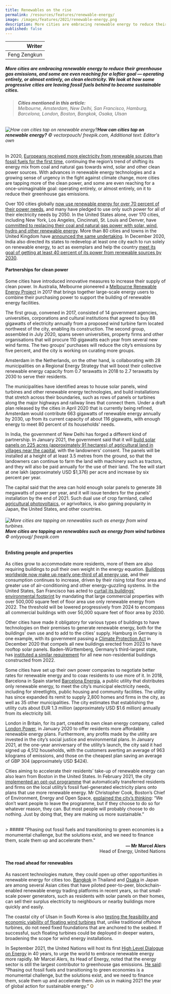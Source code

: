 ```yaml
---
title: Renewables on the rise
permalink: /resources/features/renewable-energy/
image: /images/features/2021/renewable-energy.png
description: More cities are embracing renewable energy to reduce their greenhouse gas emissions, and some are even reaching for a loftier goal — operating entirely, or almost entirely, on clean electricity. We look at how some progressive cities are leaving fossil fuels behind to become sustainable cities.
published: false
---
```


| Writer |
|---:|
| Feng Zengkun |

##### More cities are embracing renewable energy to reduce their greenhouse gas emissions, and some are even reaching for a loftier goal — operating entirely, or almost entirely, on clean electricity. We look at how some progressive cities are leaving fossil fuels behind to become sustainable cities.

> ###### **Cities mentioned in this article:** <br> Melbourne, Amsterdam, New Delhi, San Francisco, Hamburg, Barcelona, London, Boston, Bangkok, Osaka, Ulsan

###### ![How can cities tap on renewable energy?](/images/features/2021/renewable-energy.png/)**How can cities tap on renewable energy?** © vectorpouch/ freepik.com, Additional text: Editor's own

In 2020, [Europeans received more electricity from renewable sources than fossil fuels for the first time](https://edition.cnn.com/2021/01/24/business/eu-renewable-energy-fossil-fuels/index.html), continuing the region’s trend of shifting its energy mix from coal and natural gas towards wind, solar and other clean power sources. With advances in renewable energy technologies and a growing sense of urgency in the fight against climate change, more cities are tapping more of the clean power, and some are even reaching for a once-unimaginable goal: operating entirely, or almost entirely, on it to reduce their greenhouse gas emissions. 

Over 100 cities globally [now use renewable energy for over 70 percent of their power needs](https://www.cdp.net/en/cities/world-renewable-energy-cities), and many have pledged to use only such power for all of their electricity needs by 2050. In the United States alone, over 170 cities, including New York, Los Angeles, Cincinnati, St. Louis and Denver, have [committed to replacing their coal and natural gas power with solar, wind, hydro and other renewable energy](https://www.sierraclub.org/ready-for-100/commitments). More than 80 cities and towns in the United Kingdom have [announced the same undertaking](https://www.cdp.net/en/articles/cities/over-100-global-cities-get-majority-of-electricity-from-renewables). In December 2020, India also directed its states to redevelop at least one city each to run solely on renewable energy, to act as exemplars and help the country [meet its goal of getting at least 40 percent of its power from renewable sources by 2030](https://science.thewire.in/environment/government-of-india-planning-a-green-city-in-every-state/).

#### **Partnerships for clean power**

Some cities have introduced innovative measures to increase their supply of clean power. In Australia, Melbourne pioneered a [Melbourne Renewable Energy Project](https://www.melbourne.vic.gov.au/business/sustainable-business/mrep/Pages/melbourne-renewable-energy-project.aspx) in 2017 that brings together large-scale energy users to combine their purchasing power to support the building of renewable energy facilities. 

The first group, convened in 2017, consisted of 14 government agencies, universities, corporations and cultural institutions that agreed to buy 88 gigawatts of electricity annually from a proposed wind turbine farm located northwest of the city, enabling its construction. The second group, assembled in July 2020, spans seven universities, property firms and other organisations that will procure 110 gigawatts each year from several new wind farms. The two groups’ purchases will reduce the city’s emissions by five percent, and the city is working on curating more groups. 

Amsterdam in the Netherlands, on the other hand, is collaborating with 28 municipalities on a Regional Energy Strategy that will boost their collective renewable energy capacity from 0.7 terawatts in 2018 to 2.7 terawatts by 2030 to serve their residents. 

The municipalities have identified areas to house solar panels, wind turbines and other renewable energy technologies, and build installations that stretch across their boundaries, such as rows of panels or turbines along the major highways and railway lines that connect them. Under a draft plan released by the cities in April 2020 that is currently being refined, Amsterdam would contribute 663 gigawatts of renewable energy annually by 2030, up from its current capacity of about 116 gigawatts, with enough energy to meet 80 percent of its households’ needs.

In India, the government of New Delhi has forged a different kind of partnership. In January 2021, the government said that it will [build solar panels on 225 acres (approximately 91 hectares) of agricultural land in villages near the capital](https://www.hindustantimes.com/cities/delhi-news/delhi-govt-gets-farmers-consent-to-set-up-solar-power-plant-in-9-villages-101611173588188.html), with the landowners’ consent. The panels will be installed at a height of at least 3.5 metres from the ground, so that the landowners can continue to farm the land with machinery such as tractors, and they will also be paid annually for the use of their land. The fee will start at one lakh (approximately USD $1,376) per acre and increase by six percent per year. 

The capital said that the area can hold enough solar panels to generate 38 megawatts of power per year, and it will issue tenders for the panels’ installation by the end of 2021. Such dual use of crop farmland, called [agricultural photovoltaics](https://medium.com/enrique-dans/how-agrivoltaic-technology-could-redesign-farming-a4af664067c6), or agrivoltaics, is also gaining popularity in Japan, the United States, and other countries. 

###### ![More cities are tapping on renewables such as energy from wind turbines.](/images/features/2021/wind-turbines.jpg/)**More cities are tapping on renewables such as energy from wind turbines** © onlyyouqj/ freepik.com

#### **Enlisting people and properties**

As cities grow to accommodate more residents, more of them are also requiring buildings to pull their own weight in the energy equation. [Buildings worldwide now make up nearly one-third of all energy use](http://globalabc.org/media-global-advocacy/why-buildings-our-key-messages#building-7), and their consumption continues to increase, driven by their rising total floor area and greater use of air-conditioning and other energy-guzzling systems. In the United States, San Francisco has acted to [curtail its buildings’ environmental footprint](https://sfmayor.org/article/board-supervisors-votes-unanimously-power-san-franciscos-downtown-100-percent-renewable) by mandating that large commercial properties with over 500,000 square feet of floor area use only renewable energy from 2022. The threshold will be lowered progressively from 2024 to encompass all commercial buildings with over 50,000 square feet of floor area by 2030. 

Other cities have made it obligatory for various types of buildings to have technologies on their premises to generate renewable energy, both for the buildings’ own use and to add to the cities’ supply. Hamburg in Germany is one example, with its government passing a [Climate Protection Act](https://hamburg-news.hamburg/en/innovation-science/solar-panels-mandatory-all-new-buildings-2023-hamburg-rules) in December 2020 that compels all new buildings erected from 2023 to have rooftop solar panels. Baden-Württemberg, Germany’s third-largest state, has [instituted a similar requirement](https://www.cleanenergywire.org/news/german-state-makes-pv-panels-obligatory-new-non-residential-buildings) for all new non-residential buildings constructed from 2022. 

Some cities have set up their own power companies to negotiate better rates for renewable energy and to coax residents to use more of it. In 2018, Barcelona in Spain started [Barcelona Energia](https://www.barcelona.cat/infobarcelona/en/tema/environment-and-sustainability/barcelona-energia-public-distributor-of-100-certified-renewable-energy_1029138.html), a public utility that distributes only renewable energy, to meet the city’s municipal electricity needs, including for streetlights, public housing and community facilities. The utility has since expanded its remit to supply 2,800 homes and firms in the city, as well as 35 other municipalities. The city estimates that establishing the utility cuts about EUR 1.3 million (approximately USD $1.6 million) annually from its electricity bill. 

London in Britain, for its part, created its own clean energy company, called [London Power](https://www.london.gov.uk/what-we-do/environment/london-power), in January 2020 to offer residents more affordable renewable energy plans. Furthermore, any profits made by the utility are invested in the city’s social justice and environmental plans. In January 2021, at the one-year anniversary of the utility’s launch, the city said it had signed up 4,512 households, with the customers averting an average of 963 kilograms of emissions, and those on the cheapest plan saving an average of GBP 304 (approximately USD $424).

Cities aiming to accelerate their residents’ take-up of renewable energy can also learn from Boston in the United States. In February 2021, the city [implemented an opt-out programme](https://www.boston.gov/departments/environment/community-choice-electricity) that automatically transferred residents and firms on the local utility’s fossil fuel-generated electricity plans onto plans that use more renewable energy. Mr Christopher Cook, Boston’s Chief of Environment, Energy and Open Space, [explained the city’s thinking](https://www.dotnews.com/2020/community-choice-electricity-coming-customers-boston): “We don’t want people to leave the programme, but if they choose to do so for whatever reason, they can. But most people will probably choose to do nothing. Just by doing that, they are making us more sustainable.”

<br>
> ##### "Phasing out fossil fuels and transitioning to green economies is a monumental challenge, but the solutions exist, and we need to finance them, scale them up and accelerate them."

<div align="right"><b>— Mr Marcel Alers</b> <br> Head of Energy, United Nations</div>

#### **The road ahead for renewables**

As nascent technologies mature, they could open up other opportunities in renewable energy for cities too. [Bangkok](https://www.powerledger.io/client/t77-bcpg-mea/) in Thailand and [Osaka](https://www.powerledger.io/announcement/power-ledger-and-kepco-bring-p2p-energy-trading-to-osaka-japan/) in Japan are among several Asian cities that have piloted peer-to-peer, blockchain-enabled renewable energy trading platforms in recent years, so that small-scale power generators, such as residents with solar panels on their homes, can sell their surplus electricity to neighbours or nearby buildings more quickly and easily. 

The coastal city of Ulsan in South Korea is also [testing the feasibility and economic viability of floating wind turbines](https://www.ajudaily.com/view/20200610142652777) that, unlike traditional offshore turbines, do not need fixed foundations that are anchored to the seabed. If successful, such floating turbines could be deployed in deeper waters, broadening the scope for wind energy installations. 

In September 2021, the United Nations will host its first [High Level Dialogue on Energy](https://www.un.org/en/conferences/energy2021) in 40 years, to urge the world to embrace renewable energy more rapidly. Mr Marcel Alers, its Head of Energy, noted that the energy sector is still the largest contributor to greenhouse gas emissions. [He said](https://sdg.iisd.org/commentary/guest-articles/five-reasons-to-be-optimistic-about-clean-energy-in-2021/): “Phasing out fossil fuels and transitioning to green economies is a monumental challenge, but the solutions exist, and we need to finance them, scale them up and accelerate them. Join us in making 2021 the year of global action for sustainable energy.” **<font color="#967942">O</font>**
